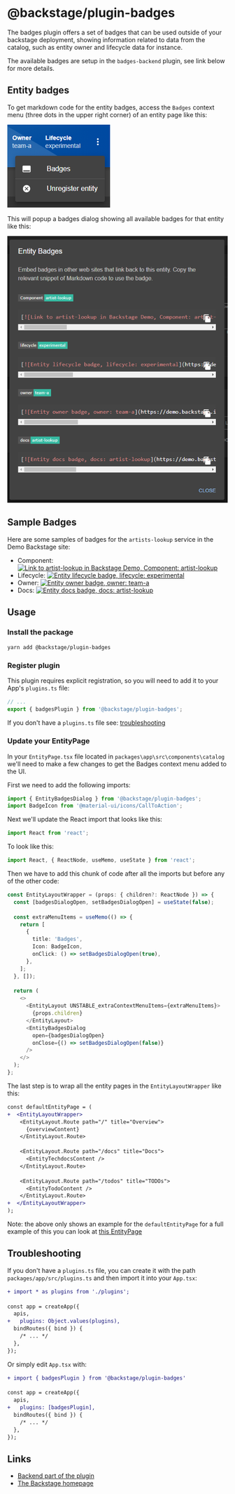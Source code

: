 # @backstage/plugin-badges

The badges plugin offers a set of badges that can be used outside of
your backstage deployment, showing information related to data from
the catalog, such as entity owner and lifecycle data for instance.

The available badges are setup in the `badges-backend` plugin, see
link below for more details.

## Entity badges

To get markdown code for the entity badges, access the `Badges` context menu
(three dots in the upper right corner) of an entity page like this:

![Badges Context Menu](./doc/badges-context-menu.png)

This will popup a badges dialog showing all available badges for that entity like this:

![Badges Dialog](./doc/badges-dialog.png)

## Sample Badges

Here are some samples of badges for the `artists-lookup` service in the Demo Backstage site:

- Component: [![Link to artist-lookup in Backstage Demo, Component: artist-lookup](https://demo.backstage.io/api/badges/entity/default/component/artist-lookup/badge/pingback 'Link to artist-lookup in Backstage Demo')](https://demo.backstage.io/catalog/default/component/artist-lookup)
- Lifecycle: [![Entity lifecycle badge, lifecycle: experimental](https://demo.backstage.io/api/badges/entity/default/component/artist-lookup/badge/lifecycle 'Entity lifecycle badge')](https://demo.backstage.io/catalog/default/component/artist-lookup)
- Owner: [![Entity owner badge, owner: team-a](https://demo.backstage.io/api/badges/entity/default/component/artist-lookup/badge/owner 'Entity owner badge')](https://demo.backstage.io/catalog/default/component/artist-lookup)
- Docs: [![Entity docs badge, docs: artist-lookup](https://demo.backstage.io/api/badges/entity/default/component/artist-lookup/badge/docs 'Entity docs badge')](https://demo.backstage.io/catalog/default/component/artist-lookup/docs)

## Usage

### Install the package

```bash
yarn add @backstage/plugin-badges
```

### Register plugin

This plugin requires explicit registration, so you will need to add it to your App's `plugins.ts` file:

```ts
// ...
export { badgesPlugin } from '@backstage/plugin-badges';
```

If you don't have a `plugins.ts` file see: [troubleshooting](#troubleshooting)

### Update your EntityPage

In your `EntityPage.tsx` file located in `packages\app\src\components\catalog` we'll need to make a few changes to get the Badges context menu added to the UI.

First we need to add the following imports:

```ts
import { EntityBadgesDialog } from '@backstage/plugin-badges';
import BadgeIcon from '@material-ui/icons/CallToAction';
```

Next we'll update the React import that looks like this:

```ts
import React from 'react';
```

To look like this:

```ts
import React, { ReactNode, useMemo, useState } from 'react';
```

Then we have to add this chunk of code after all the imports but before any of the other code:

```ts
const EntityLayoutWrapper = (props: { children?: ReactNode }) => {
  const [badgesDialogOpen, setBadgesDialogOpen] = useState(false);

  const extraMenuItems = useMemo(() => {
    return [
      {
        title: 'Badges',
        Icon: BadgeIcon,
        onClick: () => setBadgesDialogOpen(true),
      },
    ];
  }, []);

  return (
    <>
      <EntityLayout UNSTABLE_extraContextMenuItems={extraMenuItems}>
        {props.children}
      </EntityLayout>
      <EntityBadgesDialog
        open={badgesDialogOpen}
        onClose={() => setBadgesDialogOpen(false)}
      />
    </>
  );
};
```

The last step is to wrap all the entity pages in the `EntityLayoutWrapper` like this:

```diff
const defaultEntityPage = (
+  <EntityLayoutWrapper>
    <EntityLayout.Route path="/" title="Overview">
      {overviewContent}
    </EntityLayout.Route>

    <EntityLayout.Route path="/docs" title="Docs">
      <EntityTechdocsContent />
    </EntityLayout.Route>

    <EntityLayout.Route path="/todos" title="TODOs">
      <EntityTodoContent />
    </EntityLayout.Route>
+  </EntityLayoutWrapper>
);
```

Note: the above only shows an example for the `defaultEntityPage` for a full example of this you can look at [this EntityPage](https://github.com/backstage/backstage/blob/1fd9e6f601cabe42af8eb20b5d200ad1988ba309/packages/app/src/components/catalog/EntityPage.tsx#L318)

## Troubleshooting

If you don't have a `plugins.ts` file, you can create it with the path `packages/app/src/plugins.ts` and then import it into your `App.tsx`:

```diff
+ import * as plugins from './plugins';

const app = createApp({
  apis,
+   plugins: Object.values(plugins),
  bindRoutes({ bind }) {
    /* ... */
  },
});
```

Or simply edit `App.tsx` with:

```diff
+ import { badgesPlugin } from '@backstage/plugin-badges'

const app = createApp({
  apis,
+   plugins: [badgesPlugin],
  bindRoutes({ bind }) {
    /* ... */
  },
});
```

## Links

- [Backend part of the plugin](https://github.com/backstage/backstage/tree/master/plugins/badges-backend)
- [The Backstage homepage](https://backstage.io)
